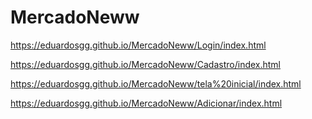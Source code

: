 # MercadoNeww
 https://eduardosgg.github.io/MercadoNeww/Login/index.html
 
 https://eduardosgg.github.io/MercadoNeww/Cadastro/index.html
 
 https://eduardosgg.github.io/MercadoNeww/tela%20inicial/index.html
 
 https://eduardosgg.github.io/MercadoNeww/Adicionar/index.html
 
 
 


